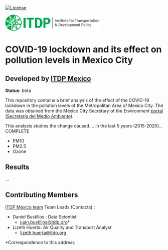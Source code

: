 [![License](https://img.shields.io/pypi/l/pandas.svg)](https://github.com/pandas-dev/pandas/blob/master/LICENSE)

![](./assets/ITDP_PrestigeLogo.png)

# COVID-19 lockdown and its effect on pollution levels in Mexico City
## Developed by [ITDP Mexico](http://mexico.itdp.org)
**Status:** beta

This repository contains a brief analysis of the effect of the COVID-19 lockdown in the pollution levels of the Metropolitan Area of Mexico City. The data was obtained from the Mexico City Secretary of the Environment [portal (Secretaría del Medio Ambiente)](http://www.aire.cdmx.gob.mx/default.php).


This analysis studies the change caused.... in the last 5 years (2015-2020)... COMPLETE
- PM10
- PM2.5
- Ozone

##  Results

...


## Contributing Members

[ITDP Mexico team](http://mexico.itdp.org)
Team Leads (Contacts) :
- Daniel Bustillos : Data Scientist
  - [juan.bustillos@itdp.org](juan.bustillos@itdp.org)*
- Lizeth Huerta:
Air Quality and Transport Analyst
  - lizeth.huerta@itdp.org

*Correspondence to this address
